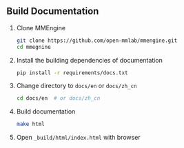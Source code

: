 ## Build Documentation

1. Clone MMEngine

   ```bash
   git clone https://github.com/open-mmlab/mmengine.git
   cd mmegnine
   ```

2. Install the building dependencies of documentation

   ```bash
   pip install -r requirements/docs.txt
   ```

3. Change directory to `docs/en` or `docs/zh_cn`

   ```bash
   cd docs/en  # or docs/zh_cn
   ```

4. Build documentation

   ```bash
   make html
   ```

5. Open `_build/html/index.html` with browser
